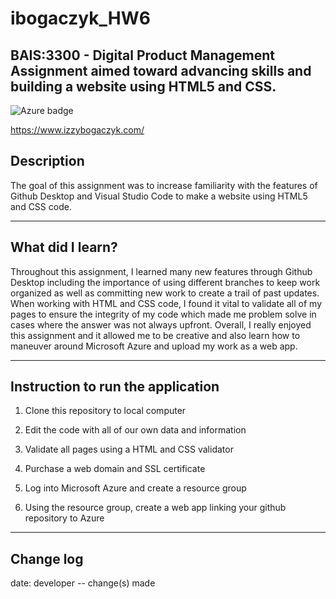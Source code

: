 # ibogaczyk_HW6
## BAIS:3300 - Digital Product Management Assignment aimed toward advancing skills and building a website using HTML5 and CSS. 
![Azure badge](https://img.shields.io/badge/Microsoft_Azure-0089D6?style=for-the-badge&logo=microsoft-azure&logoColor=white)

https://www.izzybogaczyk.com/

## Description
The goal of this assignment was to increase familiarity with the features of Github Desktop and Visual Studio Code to make a website using HTML5 and CSS code. 

---

## What did I learn?
Throughout this assignment, I learned many new features through Github Desktop including the importance of using different branches to keep work organized as well as committing new work to create a trail of past updates. When working with HTML and CSS code, I found it vital to validate all of my pages to ensure the integrity of my code which made me problem solve in cases where the answer was not always upfront. Overall, I really enjoyed this assignment and it allowed me to be creative and also learn how to maneuver around Microsoft Azure and upload my work as a web app.   

---

## Instruction to run the application

1. Clone this repository to local computer

2. Edit the code with all of our own data and information 

3. Validate all pages using a HTML and CSS validator 

4. Purchase a web domain and SSL certificate 

5. Log into Microsoft Azure and create a resource group

6. Using the resource group, create a web app linking your github repository to Azure 

---

## Change log
date: developer -- change(s) made
